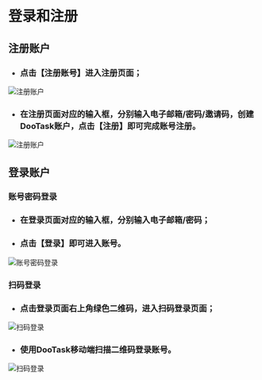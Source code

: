# 登录和注册
## 注册账户
    
- ###  点击【注册账号】进入注册页面；

![注册账户](/img/light/help_pic_register1.png)
    
- ### 在注册页面对应的输入框，分别输入电子邮箱/密码/邀请码，创建DooTask账户，点击【注册】即可完成账号注册。
    
![注册账户](/img/light/help_pic_register2.png)

## 登录账户

### 账号密码登录

- ### 在登录页面对应的输入框，分别输入电子邮箱/密码；

- ###  点击【登录】即可进入账号。

![账号密码登录](/img/light/help_pic_login1.png)

### 扫码登录
    
- ###  点击登录页面右上角绿色二维码，进入扫码登录页面；

![扫码登录](/img/light/help_pic_login2.png)

 - ###  使用DooTask移动端扫描二维码登录账号。

![扫码登录](/img/light/help_pic_login3.png)